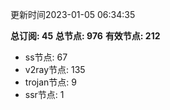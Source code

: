 更新时间2023-01-05 06:34:35

**总订阅: 45**
**总节点: 976**
**有效节点: 212**
- ss节点: 67
- v2ray节点: 135
- trojan节点: 9
- ssr节点: 1
